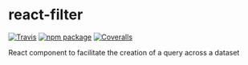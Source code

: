 # react-filter

[![Travis][build-badge]][build]
[![npm package][npm-badge]][npm]
[![Coveralls][coveralls-badge]][coveralls]

React component to facilitate the creation of a query across a dataset

[build-badge]: https://travis-ci.org/Ekotlikoff/react-filter.svg?branch=master
[build]: https://travis-ci.org/Ekotlikoff/react-filter

[npm-badge]: https://img.shields.io/npm/v/npm-package.png?style=flat-square
[npm]: https://www.npmjs.org/package/npm-package

[coveralls-badge]: https://coveralls.io/repos/github/Ekotlikoff/react-filter/badge.svg?branch=master
[coveralls]: https://coveralls.io/github/Ekotlikoff/react-filter?branch=master